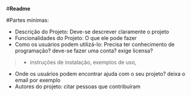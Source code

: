 #**Readme**

#Partes mínimas:
* Descrição do Projeto: Deve-se descrever claramente o projeto
* Funcionalidades do Projeto: O que ele pode fazer
* Como os usuários podem utilizá-lo: Precisa ter conhecimento de programação? deve-se fazer uma conta? exige licensa?
> - instruções de instalação, exemplos de uso,
* Onde os usuários podem encontrar ajuda com o seu projeto? deixa o email por exemplo
* Autores do projeto: citar pessoas que contribuíram
